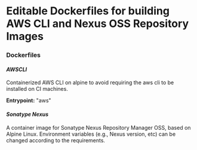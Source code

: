 # Editable Dockerfiles for building AWS CLI and Nexus OSS Repository Images

### Dockerfiles

#### *AWSCLI*

Containerized AWS CLI on alpine to avoid requiring the aws cli to be installed on CI machines.

**Entrypoint:** "aws"

#### *Sonatype Nexus*

A container image for Sonatype Nexus Repository Manager OSS, based on Alpine Linux. Environment variables (e.g., Nexus version, etc) can be changed according to the requirements.